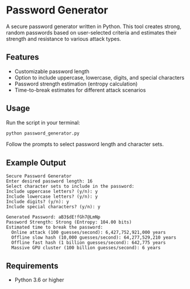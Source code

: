 # Password Generator

A secure password generator written in Python. This tool creates strong, random passwords based on user-selected criteria and estimates their strength and resistance to various attack types.

## Features

- Customizable password length
- Option to include uppercase, lowercase, digits, and special characters
- Password strength estimation (entropy calculation)
- Time-to-break estimates for different attack scenarios

## Usage

Run the script in your terminal:

```sh
python password_generator.py
```

Follow the prompts to select password length and character sets.

## Example Output

```
Secure Password Generator
Enter desired password length: 16
Select character sets to include in the password:
Include uppercase letters? (y/n): y
Include lowercase letters? (y/n): y
Include digits? (y/n): y
Include special characters? (y/n): y

Generated Password: aB3$dE!fGh7@LmNp
Password Strength: Strong (Entropy: 104.00 bits)
Estimated time to break the password:
  Online attack (100 guesses/second): 6,427,752,921,000 years
  Offline slow hash (10,000 guesses/second): 64,277,529,210 years
  Offline fast hash (1 billion guesses/second): 642,775 years
  Massive GPU cluster (100 billion guesses/second): 6 years
```

## Requirements

- Python 3.6 or higher
